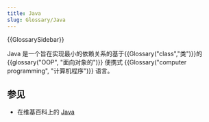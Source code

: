 ```yaml
---
title: Java
slug: Glossary/Java
---
```


{{GlossarySidebar}}

Java 是一个旨在实现最小的依赖关系的基于{{Glossary("class","类")}}的 {{glossary("OOP", "面向对象的")}} 便携式 {{Glossary("computer programming", "计算机程序")}} 语言。

## 参见

- 在维基百科上的 [Java](https://zh.wikipedia.org/wiki/Java)
